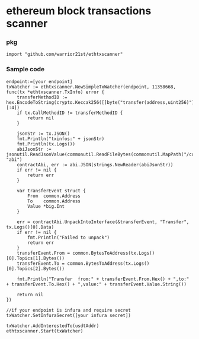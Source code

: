 # ethereum block transactions scanner
### pkg
    import "github.com/warrior21st/ethtxscanner"
### Sample code
	endpoint:=[your endpoint]
	txWatcher := ethtxscanner.NewSimpleTxWatcher(endpoint, 11358668, func(tx *ethtxscanner.TxInfo) error {
		transferMethodID := hex.EncodeToString(crypto.Keccak256([]byte("transfer(address,uint256)"))[:4])
		if tx.CallMethodID != transferMethodID {
			return nil
		}

		jsonStr := tx.JSON()
		fmt.Println("txinfos:" + jsonStr)
		fmt.Println(tx.Logs())
		abiJsonStr := jsonutil.ReadJsonValue(commonutil.ReadFileBytes(commonutil.MapPath("/contractabis/ERC20.json")), "abi")
		contractAbi, err := abi.JSON(strings.NewReader(abiJsonStr))
		if err != nil {
			return err
		}

		var transferEvent struct {
			From  common.Address
			To    common.Address
			Value *big.Int
		}

		err = contractAbi.UnpackIntoInterface(&transferEvent, "Transfer", tx.Logs()[0].Data)
		if err != nil {
			fmt.Println("Failed to unpack")
			return err
		}
		transferEvent.From = common.BytesToAddress(tx.Logs()[0].Topics[1].Bytes())
		transferEvent.To = common.BytesToAddress(tx.Logs()[0].Topics[2].Bytes())

		fmt.Println("Transfer  from:" + transferEvent.From.Hex() + ",to:" + transferEvent.To.Hex() + ",value:" + transferEvent.Value.String())

		return nil
	})

	//if your endpoint is infura and require secret
	txWatcher.SetInfuraSecret([your infura secret])

	txWatcher.AddInterestedTo(usdtAddr)
	ethtxscanner.Start(txWatcher)

